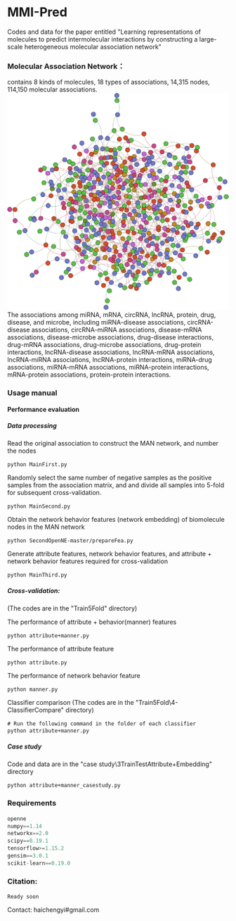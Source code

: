# MMI-Pred
Codes and data for the paper entitled "Learning representations of molecules to predict intermolecular interactions by constructing a large-scale heterogeneous molecular association network"
### Molecular Association Network：
contains 8 kinds of molecules, 18 types of associations, 14,315 nodes, 114,150 molecular associations.  
![Molecular Association Network](MAN.png)  
The associations among miRNA, mRNA, circRNA, lncRNA, protein, drug, disease, and microbe, including miRNA-disease associations, circRNA-disease associations, circRNA-miRNA associations, disease-mRNA associations, disease-microbe associations, drug-disease interactions, drug-mRNA associations, drug-microbe associations, drug-protein interactions, lncRNA-disease associations, lncRNA-mRNA associations, lncRNA-miRNA associations, lncRNA-protein interactions, miRNA-drug associations, miRNA-mRNA associations, miRNA-protein interactions, mRNA-protein associations, protein-protein interactions. 
### Usage manual
#### Performance evaluation
##### Data processing
Read the original association to construct the MAN network, and number the nodes
```
python MainFirst.py 
```
Randomly select the same number of negative samples as the positive samples from the association matrix, and and divide all samples into 5-fold for subsequent cross-validation.
```
python MainSecond.py
```
Obtain the network behavior features (network embedding) of biomolecule nodes in the MAN network
```
python SecondOpenNE-master/prepareFea.py
```
Generate attribute features, network behavior features, and attribute + network behavior features required for cross-validation
```
python MainThird.py
```
##### Cross-validation: 
(The codes are in the "Train5Fold\" directory)

The performance of attribute + behavior(manner) features 
```
python attribute+manner.py
```
The performance of attribute feature
```
python attribute.py
```
The performance of network behavior feature
```
python manner.py
```
Classifier comparison 
(The codes are in the "Train5Fold\4-ClassifierCompare" directory)
```
# Run the following command in the folder of each classifier
python attribute+manner.py 
```
##### Case study
Code and data are in the "case study\3TrainTestAttribute+Embedding" directory
```
python attribute+manner_casestudy.py
```

### Requirements
```python
openne
numpy==1.14
networkx==2.0
scipy==0.19.1
tensorflow>=1.15.2
gensim==3.0.1
scikit-learn==0.19.0
```
### Citation:
```
Ready soon
```
Contact: haichengyi#gmail.com
